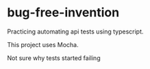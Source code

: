 # bug-free-invention

Practicing automating api tests using typescript.

This project uses Mocha.

Not sure why tests started failing 
